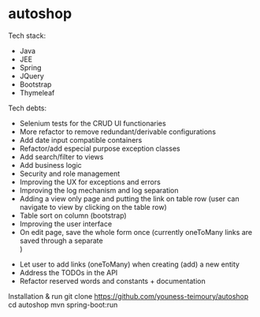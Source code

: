# autoshop

Tech stack:
* Java
* JEE
* Spring
* JQuery
* Bootstrap
* Thymeleaf

Tech debts:
* Selenium tests for the CRUD UI functionaries
* More refactor to remove redundant/derivable configurations
* Add date input compatible containers
* Refactor/add especial purpose exception classes
* Add search/filter to views
* Add business logic
* Security and role management
* Improving the UX for exceptions and errors
* Improving the log mechanism and log separation
* Adding a view only page and putting the link on table row (user can navigate to view by clicking on the table row)
* Table sort on column (bootstrap)
* Improving the user interface
* On edit page, save the whole form once (currently oneToMany links are saved through a separate <form>)
* Let user to add links (oneToMany) when creating (add) a new entity
* Address the TODOs in the API
* Refactor reserved words and constants + documentation

Installation & run
git clone https://github.com/youness-teimoury/autoshop
cd autoshop
mvn spring-boot:run